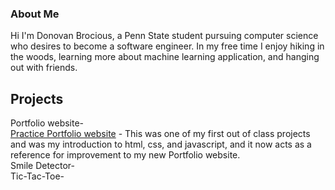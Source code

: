### About Me
Hi I'm Donovan Brocious, a Penn State student pursuing computer science who desires to become a software engineer. In my free time I enjoy hiking in the woods, learning more about machine learning application, and hanging out with friends.
<br>
## Projects
Portfolio website-
<br>
<a href="https://donovan-creator.github.io/donovan-brocious-website/index.html" rel=nofollow>Practice Portfolio website</a> - This was one of my first out of class projects and was my introduction to html, css, and javascript, and it now acts as a reference for improvement to my new Portfolio website.
<br>
Smile Detector-
<br>
Tic-Tac-Toe-
